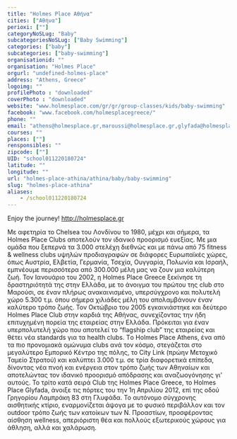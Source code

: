 ```yaml
---
title: "Holmes Place Αθήνα"
cities: ["Αθήνα"]
perioxi: [""]
categoryNoSLug: "Baby"
subcategoriesNoSLug: ["Baby Swimming"]
categories: ["baby"]
subcategories: ["baby-swimming"]
organisationid: ""
organisation: "Holmes Place"
orgurl: "undefined-holmes-place"
address: "Athens, Greece"
logoimg: ""
profilePhoto : "downloaded"
coverPhoto : "downloaded"
website: "www.holmesplace.com/gr/gr/group-classes/kids/baby-swimming"
facebook: "www.facebook.com/holmesplacegreece/"
phone: ""
email: "athens@holmesplace.gr,maroussi@holmesplace.gr,glyfada@holmesplace.gr"
courses: ""
places: [""]
rensponsibles: ""
zipcode: [""]
UID: "school011220180724"
latitude: ""
longitude: ""
url: "holmes-place-athina/athina/baby/baby-swimming"
slug: "holmes-place-athina"
aliases:
    - /school011220180724
---
```



Enjoy the journey! http://holmesplace.gr

Με αφετηρία το Chelsea του Λονδίνου το 1980, μέχρι και σήμερα, τα Holmes Place Clubs αποτελούν τον ιδανικό προορισμό ευεξίας. Με μια ομάδα που ξεπερνά τα 3.000 στελέχη διεθνώς και με πάνω από 75 fitness &amp; wellness clubs υψηλών προδιαγραφών σε διάφορες Ευρωπαϊκές χώρες, όπως Αυστρία, Ελβετία, Γερμανία, Τσεχία, Ουγγαρία, Πολωνία και Ισραήλ, εμπνέουμε περισσότερα από 300.000 μέλη μας να ζουν μια καλύτερη ζωή. Τον Ιανουάριο του 2002, η Holmes Place Greece ξεκίνησε τη δραστηριότητά της στην Ελλάδα, με το άνοιγμα του πρώτου της club στο Μαρούσι, σε έναν πλήρως ανακαινισμένο, υπερσύγχρονο και πολυτελή χώρο 5.300 τ.μ. όπου σήμερα χιλιάδες μέλη του απολαμβάνουν έναν καλύτερο τρόπο ζωής. Τον Οκτώβριο του 2005 εγκαινιάστηκε και δεύτερο Holmes Place Club στην καρδιά της Αθήνας, συνεχίζοντας την ήδη επιτυχημένη πορεία της εταιρείας στην Ελλάδα. Πρόκειται για έναν υπερπολυτελή χώρο που αποτελεί το “flagship club” της εταιρείας και θέτει νέα standards για τα health clubs. Tο Holmes Place Athens, ένα από τα πιο προνομιακά ομώνυμα clubs ανά τον κόσμο, στεγάζεται στο μεγαλύτερο Εμπορικό Κέντρο της πόλης, το City Link (πρώην Μετοχικό Ταμείο Στρατού) και καλύπτει 3.000 τ.μ. σε τρία διαφορετικά επίπεδα, δίνοντας νέα πνοή και ενέργεια στον τρόπο ζωής των Αθηναίων και αποτελώντας τον ιδανικό προορισμό απόδρασης και αναζωογόνησης γι&#39; αυτούς. To τρίτο κατά σειρά Club της Holmes Place Greece, το Holmes Place Glyfada, άνοιξε τις πόρτες του την 1η Απριλίου 2012, επί της οδού Γρηγορίου Λαμπράκη 83 στη Γλυφάδα. Το αυτόνομο σύγχρονης αισθητικής κτίριο, εναρμονίζεται άψογα με το φυσικό περιβάλλον και τον outdoor τρόπο ζωής των κατοίκων των Ν. Προαστίων, προσφέροντας αίσθηση wellness, απεριόριστη θέα και πολλούς εξωτερικούς χώρους για άθληση, αλλά και χαλάρωση.
